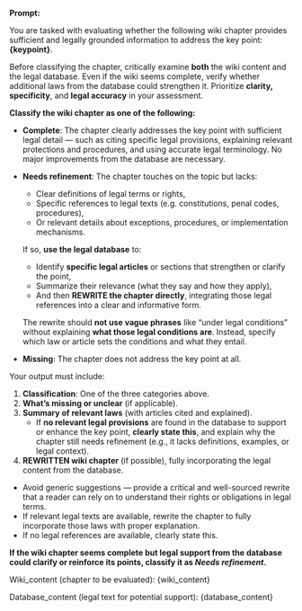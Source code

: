 **Prompt:**

You are tasked with evaluating whether the following wiki chapter provides sufficient and legally grounded information to address the key point: **{keypoint}**.

Before classifying the chapter, critically examine **both** the wiki content and the legal database. Even if the wiki seems complete, verify whether additional laws from the database could strengthen it. Prioritize **clarity, specificity**, and **legal accuracy** in your assessment.

**Classify the wiki chapter as one of the following:**


- **Complete**: The chapter clearly addresses the key point with sufficient legal detail — such as citing specific legal provisions, explaining relevant protections and procedures, and using accurate legal terminology. No major improvements from the database are necessary.

- **Needs refinement**: The chapter touches on the topic but lacks:
  - Clear definitions of legal terms or rights,
  - Specific references to legal texts (e.g. constitutions, penal codes, procedures),
  - Or relevant details about exceptions, procedures, or implementation mechanisms.

  If so, **use the legal database** to:
  - Identify **specific legal articles** or sections that strengthen or clarify the point,
  - Summarize their relevance (what they say and how they apply),
  - And then **REWRITE the chapter directly**, integrating those legal references into a clear and informative form.

  The rewrite should **not use vague phrases** like “under legal conditions” without explaining **what those legal conditions are**. Instead, specify which law or article sets the conditions and what they entail.

- **Missing**: The chapter does not address the key point at all.

Your output must include:

1. **Classification**: One of the three categories above.
2. **What’s missing or unclear** (if applicable).
3. **Summary of relevant laws** (with articles cited and explained).
   - If **no relevant legal provisions** are found in the database to support or enhance the key point, **clearly state this**, and explain why the chapter still needs refinement (e.g., it lacks definitions, examples, or legal context).
4. **REWRITTEN wiki chapter** (if possible), fully incorporating the legal content from the database.
- Avoid generic suggestions — provide a critical and well-sourced rewrite that a reader can rely on to understand their rights or obligations in legal terms.
- If relevant legal texts are available, rewrite the chapter to fully incorporate those laws with proper explanation.
- If no legal references are available, clearly state this.

**If the wiki chapter seems complete but legal support from the database could clarify or reinforce its points, classify it as *Needs refinement*.**


Wiki_content (chapter to be evaluated):
{wiki_content}

Database_content (legal text for potential support):
{database_content}


